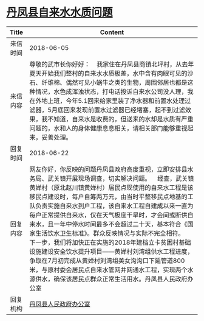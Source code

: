 # [丹凤县自来水水质问题](http://www.shangluo.gov.cn/zmhd/ldxxxx.jsp?urltype=leadermail.LeaderMailContentUrl&wbtreeid=1112&leadermailid=4745)

| Title |                                                                                                                                                                                 Content                                                                                                                                                                                  |
|:-----:|--------------------------------------------------------------------------------------------------------------------------------------------------------------------------------------------------------------------------------------------------------------------------------------------------------------------------------------------------------------------------|
| 来信时间  | 2018-06-05                                                                                                                                                                                                                                                                                                                                                               |
| 来信内容  | 尊敬的武市长你好好：    我家住在丹凤县商镇北坪村，从去年夏天开始我们整村的自来水水质极差，水中含有肉眼可见的沙石、纤维棉、偶然可见小蜗牛之类的生物，周围邻居也都是这种情况，水色成浑浊状态，打电话投诉自来水公司没人理，我在外地上班，今年5.1回来给家里装了净水器和前置水处理过滤器，5月底回来发现前置水过滤器已经堵塞，起不到过滤效果，我不知道，自来水是收费的，但送来的水却是水质有严重问题的，水和人的身体健康息息相关，请相关部门能够重视起来，妥善处理。                                                                                                                                      |
| 回复时间  | 2018-06-22                                                                                                                                                                                                                                                                                                                                                               |
| 回复内容  | 网友你好，你反映的问题丹凤县政府高度重视，立即安排县水务局、武关镇开展现场调查，切实解决问题。    经查，武关镇黄婵村（原北赵川镇黄婵村）居民点现使用的自来水工程是该移民点建设时，每户自筹两万元，由当时平整移民点地基的工队负责实施自来水到户工程，该自来水工程自建成以来一直为每户正常提供自来水，仅在天气极度干旱时，才会间或断供自来水，且一年中停水时间最多不会超过二十天，基本符合《国家生活饮水卫生标准》。群众反映情况与实际不完全相符。    下一步，我们将加快正在实施的2018年建档立卡贫困村基础设施建设安全饮水提升项目——黄婵村刘湾组供水工程进度，争取在7月初完成从黄婵村刘湾组美女沟沟口下延管道800米，与原村委会居民点自来水管网并网通水工程，实现两个水源供水，确保该居民点群众正常生活用水。丹凤县人民政府办公室 |
| 回复机构  | [丹凤县人民政府办公室](../../category/agencies/丹凤县人民政府办公室.md)                                                                                                                                                                                                                                                                                                                      |